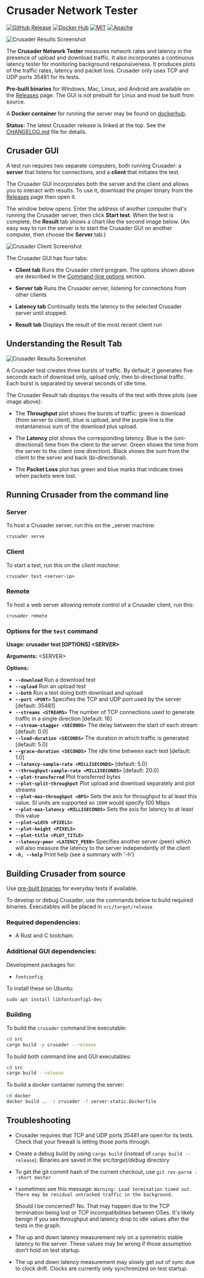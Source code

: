 # Crusader Network Tester

[![GitHub Release](https://img.shields.io/github/v/release/Zoxc/crusader)](https://github.com/Zoxc/crusader/releases)
[![Docker Hub](https://img.shields.io/badge/container-dockerhub-blue)](https://hub.docker.com/r/zoxc/crusader)
[![MIT](https://img.shields.io/badge/license-MIT-blue.svg)](https://github.com/Zoxc/crusader/blob/master/LICENSE-MIT)
[![Apache](https://img.shields.io/badge/license-Apache-blue.svg)](https://github.com/Zoxc/crusader/blob/master/LICENSE-APACHE)

![Crusader Results Screenshot](./media/Crusader-Results.png)

The **Crusader Network Tester** measures network rates and latency
in the presence of upload and download traffic.
It also incorporates a continuous latency tester for
monitoring background responsiveness.
It produces plots of the traffic rates,
latency and packet loss.
Crusader only uses TCP and UDP ports 35481 for its tests.

**Pre-built binaries** for Windows, Mac, Linux,
and Android are available on the
[Releases](https://github.com/Zoxc/crusader/releases) page. The GUI is not prebuilt for Linux and must be built from source.

A **Docker container** for running the server may be found on [dockerhub](https://hub.docker.com/r/zoxc/crusader).

**Status:** The latest Crusader release is linked at the top.
  See the [CHANGELOG.md](./CHANGELOG.md)
  file for details.

## Crusader GUI

A test run requires two separate computers,
both running Crusader:
a **server** that listens for connections, and
a **client** that initiates the test.

The Crusader GUI incorporates both the server and
the client and allows you to interact with results.
To use it, download the proper binary from the
[Releases](https://github.com/Zoxc/crusader/releases) page
then open it.

The window below opens.
Enter the address of another computer that's
running the Crusader server, then click **Start test**.
When the test is complete, the **Result** tab shows a
chart like the second image below.
(An easy way to run the server is to start the Crusader GUI
on another computer, then choose the **Server** tab.)

![Crusader Client Screenshot](./media/Crusader-Client.png)

The Crusader GUI has four tabs:

* **Client tab**
  Runs the Crusader client program. 
  The options shown above are described in the
  [Command-line options](#command-line-options) section.

* **Server tab**
  Runs the Crusader server, listening for connections from other clients

* **Latency tab**
  Continually tests the latency to the selected
  Crusader server until stopped.

* **Result tab**
  Displays the result of the most recent client run

## Understanding the Result Tab

![Crusader Results Screenshot](./media/Crusader-Results.png)

A Crusader test creates three bursts of traffic.
By default, it generates five seconds each of
download only, upload only, then bi-directional traffic.
Each burst is separated by several seconds of idle time.

The Crusader Result tab displays the results of the test with
three plots (see image above):

* The **Throughput** plot shows the bursts of traffic:
green is download (from server to client),
blue is upload, and
the purple line is the instantaneous
sum of the download plus upload.

* The **Latency** plot shows the corresponding latency.
Blue is the (uni-directional) time from the client to the server.
Green shows the time from the server to the client (one direction).
Black shows the sum from the client to the server
and back (bi-directional).

* The **Packet Loss** plot has green and blue marks
that indicate times when packets were lost.

## Running Crusader from the command line

### Server

To host a Crusader server, run this on the _server machine:

```
crusader serve
```

### Client

To start a test, run this on the _client machine_:

```
crusader test <server-ip>
```

### Remote

To host a web server allowing remote control of a Crusader client, run this:

```
crusader remote
```

### Options for the `test` command

**Usage: crusader test [OPTIONS] \<SERVER>**

**Arguments:** \<SERVER>

**Options:**

* **`--download`**
          Run a download test
* **`--upload`**
          Run an upload test
* **`--both`**
          Run a test doing both download and upload
* **`--port <PORT>`**
          Specifies the TCP and UDP port used by the server
          [default: 35481]
* **`--streams <STREAMS>`**
          The number of TCP connections used to generate
           traffic in a single direction
          [default: 16]
* **`--stream-stagger <SECONDS>`**
          The delay between the start of each stream
          [default: 0.0]
* **`--load-duration <SECONDS>`**
          The duration in which traffic is generated
          [default: 5.0]
* **`--grace-duration <SECONDS>`**
          The idle time between each test
          [default: 1.0]
* **`--latency-sample-rate <MILLISECONDS>`**
          [default: 5.0]
* **`--throughput-sample-rate <MILLISECONDS>`**
          [default: 20.0]
* **`--plot-transferred`**
          Plot transferred bytes
* **`--plot-split-throughput`**
          Plot upload and download separately and plot streams
* **`--plot-max-throughput <BPS>`**
          Sets the axis for throughput to at least this value.
          SI units are supported so `100M` would specify 100 Mbps
* **`--plot-max-latency <MILLISECONDS>`**
          Sets the axis for latency to at least this value
* **`--plot-width <PIXELS>`**
* **`--plot-height <PIXELS>`**
* **`--plot-title <PLOT_TITLE>`**
* **`--latency-peer <LATENCY_PEER>`**
          Specifies another server (peer) which will
          also measure the latency to the server independently of the client
* **`-h, --help`**
          Print help (see a summary with '-h')
          
## Building Crusader from source

Use [pre-built binaries](https://github.com/Zoxc/crusader/releases)
for everyday tests if available.

To develop or debug Crusader, use the commands below
to build required binaries. Executables will be placed in `src/target/release`

### Required dependencies:
- A Rust and C toolchain.

### Additional GUI dependencies:
Development packages for:
- `fontconfig`

To install these on Ubuntu:
```
sudo apt install libfontconfig1-dev
```

### Building


To build the `crusader` command line executable:
```sh
cd src
cargo build -p crusader --release
```

To build both command line and GUI executables:
```sh
cd src
cargo build --release
```

To build a docker container running the server:
```sh
cd docker
docker build .. -t crusader -f server-static.Dockerfile
```

## Troubleshooting

* Crusader requires that TCP and UDP ports 35481 are open for its tests.
  Check that your firewall is letting those ports through.

* Create a debug build by using `cargo build`
  (instead of `cargo build --release`).
  Binaries are saved in the _src/target/debug_ directory

* To get the git commit hash of the current checkout,
  use `git rev-parse --short master`

* I sometimes see this message: 
`Warning: Load termination timed out. There may be residual untracked traffic in the background.` 
  
  Should I be concerned? No. That may happen due to the TCP termination being lost or TCP incompatibilities between OSes. It's likely benign if you see throughput and latency drop to idle values after the tests in the graph. 

* The up and down latency measurement rely on a symmetric stable latency to the server. These values may be wrong if those assumption don't hold on test startup.

* The up and down latency measurement may slowly get out of sync due to clock drift. Clocks are currently only synchronized on test startup.
